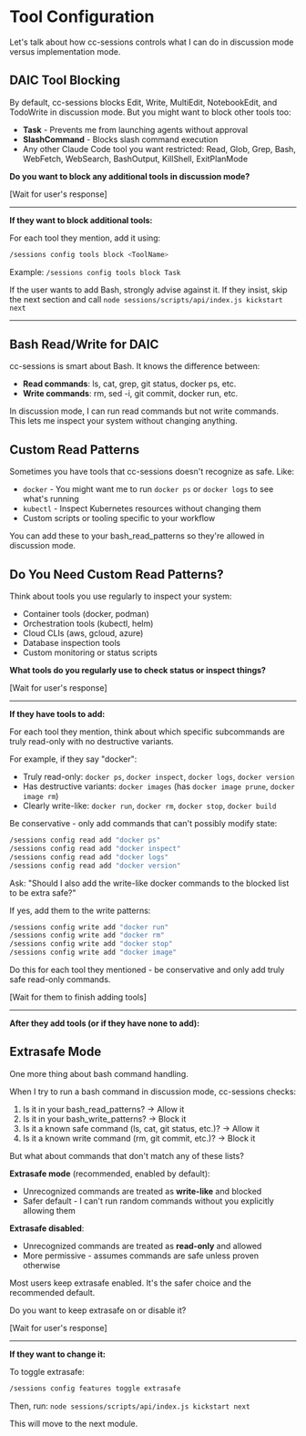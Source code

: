 # Tool Configuration

Let's talk about how cc-sessions controls what I can do in discussion mode versus implementation mode.

## DAIC Tool Blocking

By default, cc-sessions blocks Edit, Write, MultiEdit, NotebookEdit, and TodoWrite in discussion mode. But you might want to block other tools too:

- **Task** - Prevents me from launching agents without approval
- **SlashCommand** - Blocks slash command execution
- Any other Claude Code tool you want restricted: Read, Glob, Grep, Bash, WebFetch, WebSearch, BashOutput, KillShell, ExitPlanMode

**Do you want to block any additional tools in discussion mode?**

[Wait for user's response]

---

**If they want to block additional tools:**

For each tool they mention, add it using:

```bash
/sessions config tools block <ToolName>
```

Example: `/sessions config tools block Task`

If the user wants to add Bash, strongly advise against it. If they insist, skip the next section and call `node sessions/scripts/api/index.js kickstart next`

---

## Bash Read/Write for DAIC

cc-sessions is smart about Bash. It knows the difference between:
- **Read commands**: ls, cat, grep, git status, docker ps, etc.
- **Write commands**: rm, sed -i, git commit, docker run, etc.

In discussion mode, I can run read commands but not write commands. This lets me inspect your system without changing anything.

## Custom Read Patterns

Sometimes you have tools that cc-sessions doesn't recognize as safe. Like:
- `docker` - You might want me to run `docker ps` or `docker logs` to see what's running
- `kubectl` - Inspect Kubernetes resources without changing them
- Custom scripts or tooling specific to your workflow

You can add these to your bash_read_patterns so they're allowed in discussion mode.

## Do You Need Custom Read Patterns?

Think about tools you use regularly to inspect your system:
- Container tools (docker, podman)
- Orchestration tools (kubectl, helm)
- Cloud CLIs (aws, gcloud, azure)
- Database inspection tools
- Custom monitoring or status scripts

**What tools do you regularly use to check status or inspect things?**

[Wait for user's response]

---

**If they have tools to add:**

For each tool they mention, think about which specific subcommands are truly read-only with no destructive variants.

For example, if they say "docker":
- Truly read-only: `docker ps`, `docker inspect`, `docker logs`, `docker version`
- Has destructive variants: `docker images` (has `docker image prune`, `docker image rm`)
- Clearly write-like: `docker run`, `docker rm`, `docker stop`, `docker build`

Be conservative - only add commands that can't possibly modify state:

```bash
/sessions config read add "docker ps"
/sessions config read add "docker inspect"
/sessions config read add "docker logs"
/sessions config read add "docker version"
```

Ask: "Should I also add the write-like docker commands to the blocked list to be extra safe?"

If yes, add them to the write patterns:
```bash
/sessions config write add "docker run"
/sessions config write add "docker rm"
/sessions config write add "docker stop"
/sessions config write add "docker image"
```

Do this for each tool they mentioned - be conservative and only add truly safe read-only commands.

[Wait for them to finish adding tools]

---

**After they add tools (or if they have none to add):**

## Extrasafe Mode

One more thing about bash command handling.

When I try to run a bash command in discussion mode, cc-sessions checks:
1. Is it in your bash_read_patterns? → Allow it
2. Is it in your bash_write_patterns? → Block it
3. Is it a known safe command (ls, cat, git status, etc.)? → Allow it
4. Is it a known write command (rm, git commit, etc.)? → Block it

But what about commands that don't match any of these lists?

**Extrasafe mode** (recommended, enabled by default):
- Unrecognized commands are treated as **write-like** and blocked
- Safer default - I can't run random commands without you explicitly allowing them

**Extrasafe disabled**:
- Unrecognized commands are treated as **read-only** and allowed
- More permissive - assumes commands are safe unless proven otherwise

Most users keep extrasafe enabled. It's the safer choice and the recommended default.

Do you want to keep extrasafe on or disable it?

[Wait for user's response]

---

**If they want to change it:**

To toggle extrasafe:
```bash
/sessions config features toggle extrasafe
```

Then, run: `node sessions/scripts/api/index.js kickstart next`

This will move to the next module.
